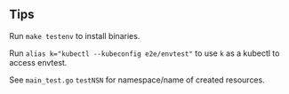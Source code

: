 
## Tips

Run `make testenv` to install binaries.

Run `alias k="kubectl --kubeconfig e2e/envtest"` to use `k` as a kubectl to access envtest.

See `main_test.go` `testNSN` for namespace/name of created resources.
